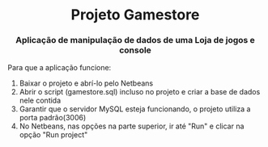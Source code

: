 <h1 align=center>Projeto Gamestore</h1>
<h3 align=center>Aplicação de manipulação de dados de uma Loja de jogos e console</h3>

<p>Para que a aplicação funcione:</p>
<ol>
  <li>Baixar o projeto e abrí-lo pelo Netbeans</li>
  <li>Abrir o script (gamestore.sql) incluso no projeto e criar a base de dados nele contida</li>
  <li>Garantir que o servidor MySQL esteja funcionando, o projeto utiliza a porta padrão(3006)</li>
  <li>No Netbeans, nas opções na parte superior, ir até "Run" e clicar na opção "Run project"</li>
</ol>
